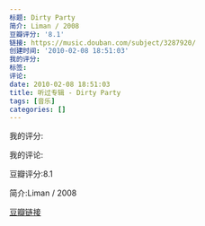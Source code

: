 ```yaml
---
标题: Dirty Party
简介: Liman / 2008
豆瓣评分: '8.1'
链接: https://music.douban.com/subject/3287920/
创建时间: '2010-02-08 18:51:03'
我的评分:
标签:
评论:
date: 2010-02-08 18:51:03
title: 听过专辑 - Dirty Party
tags: [音乐]
categories: []
---
```


我的评分:

我的评论:

豆瓣评分:8.1

简介:Liman / 2008

[豆瓣链接](https://music.douban.com/subject/3287920/)

